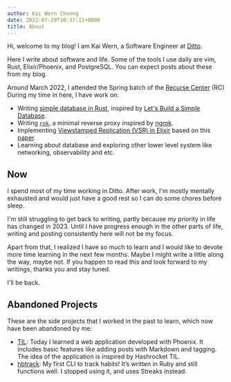 ```yaml
---
author: Kai Wern Choong
date: 2022-07-29T10:37:11+0800
title: About
---
```


Hi, welcome to my blog! I am Kai Wern, a Software Engineer at [Ditto][0].

Here I write about software and life. Some of the tools I use daily
are vim, Rust, Elixir/Phoenix, and PostgreSQL. You can expect posts about these
from my blog.

Around March 2022, I attended the Spring batch of the [Recurse Center](https://www.recurse.com/) (RC)
During my time in here, I have work on:

- Writing [simple database in Rust][4], inspired by
[Let's Build a Simple Database](https://cstack.github.io/db_tutorial/).
- Writing [`rok`](https://github.com/kw7oe/rok), a minimal reverse proxy inspired by [ngrok](https://ngrok.io).
- Implementing [Viewstamped Replication (VSR) in Elixir](https://github.com/kw7oe/vsr-elixir) based on this
[paper](https://pmg.csail.mit.edu/papers/vr-revisited.pdf).
- Learning about database and exploring other lower level system like networking, observability and etc.

## Now

I spend most of my time working in Ditto. After work, I'm mostly mentally exhausted 
and would just have a good rest so I can do some chores before sleep.

I'm still struggling to get back to writing, partly because my priority in life has changed 
in 2023. Until I have progress enough in the other parts of life, writing and posting 
consistently here will not be my focus.

Apart from that, I realized I have so much to learn and I would like to devote more time
learning in the next few months. Maybe I might write a little along the way, maybe not.
If you happen to read this and look forward to my writings, thanks you and stay tuned. 

I'll be back.

## Abandoned Projects

These are the side projects that I worked in the past to learn, which now have been abandoned by me:

- [TIL][1]: Today I learned a web application developed with Phoenix. It includes basic features like 
adding posts with Markdown and tagging. The idea of the application is inspired by Hashrocket TIL.
- [hbtrack][2]: My first CLI to track habits! It’s written in Ruby and still functions well. I stopped using it, 
and uses Streaks instead.

[0]: https://www.ditto.live
[1]: https://til.kaiwern.com
[2]: https://github.com/kw7oe/hbtrack
[4]: https://github.com/kw7oe/mini-db
